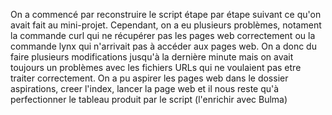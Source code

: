 On a commencé par reconstruire le script étape par étape suivant ce qu'on avait fait au mini-projet. Cependant, on a eu plusieurs problèmes, notament la commande curl qui ne récupérer pas les pages web correctement ou la commande lynx qui n'arrivait pas à accéder aux pages web. On a donc du faire plusieurs modifications jusqu'à la dernière minute mais on avait toujours un problèmes avec les fichiers URLs qui ne voulaient pas etre traiter correctement. On a pu aspirer les pages web dans le dossier aspirations, creer l'index, lancer la page web et il nous reste qu'à perfectionner le tableau produit par le script (l'enrichir avec Bulma)
